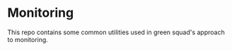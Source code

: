 # Monitoring

This repo contains some common utilities used in green squad's approach to monitoring.

